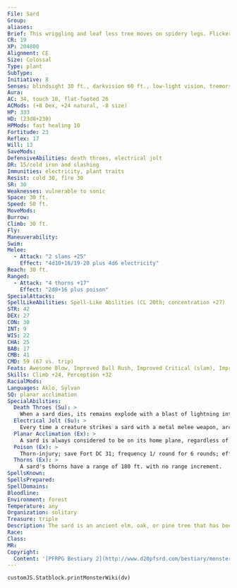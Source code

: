 ```yaml
---
File: Sard
Group: 
aliases: 
Brief: This wriggling and leaf less tree moves on spidery legs. Flickering motes of blood-red lightning dance in the cracks of its bark.
CR: 19
XP: 204800
Alignment: CE
Size: Colossal
Type: plant
SubType: 
Initiative: 8
Senses: blindsight 30 ft., darkvision 60 ft., low-light vision, tremorsense 30 ft.; Perception +32
Aura: 
AC: 34, touch 10, flat-footed 26
ACMods: (+8 Dex, +24 natural, -8 size)
HP: 333
HD: (23d8+230)
HPMods: fast healing 10
Fortitude: 23
Reflex: 17
Will: 13
SaveMods: 
DefensiveAbilities: death throes, electrical jolt
DR: 15/cold iron and slashing
Immunities: electricity, plant traits
Resist: cold 30, fire 30
SR: 30
Weaknesses: vulnerable to sonic
Space: 30 ft.
Speed: 50 ft.
MoveMods: 
Burrow: 
Climb: 30 ft.
Fly: 
Maneuverability: 
Swim: 
Melee: 
  - Attack: "2 slams +25"
    Effect: "4d10+16/19-20 plus 4d6 electricity"
Reach: 30 ft.
Ranged: 
  - Attack: "4 thorns +17"
    Effect: "2d8+16 plus poison"
SpecialAttacks: 
SpellLikeAbilities: Spell-Like Abilities (CL 20th; concentration +27)   At Will-control weather, lightning bolt (DC 20), tree shape (Colossal tree), transport via plants   3/day-chain lightning (DC 23), quickened lightning bolt (DC 20)   1/day-storm of vengeance (DC 26), whirlwind (DC 25)
STR: 42
DEX: 27
CON: 30
INT: 9
WIS: 22
CHA: 25
BAB: 17
CMB: 41
CMD: 59 (67 vs. trip)
Feats: Awesome Blow, Improved Bull Rush, Improved Critical (slam), Improved Lightning Reflexes, Improved Precise Shot, Improved Sunder, Lightning Reflexes, Point-Blank Shot, Power Attack, Precise Shot, Quicken Spell-Like Ability (lightning bolt), Vital Strike
Skills: Climb +24, Perception +32
RacialMods: 
Languages: Aklo, Sylvan
SQ: planar acclimation
SpecialAbilities:
  Death Throes (Su): >
    When a sard dies, its remains explode with a blast of lightning into razor-sharp splinters of wood. All creatures within 30 feet of a sard when it explodes in this manner take 12d6 points of electricity damage and 12d6 points of piercing damage. A DC 31 Reflex save halves this damage. The save DC is Constitution-based.
  Electrical Jolt (Su): >
    Every time a creature strikes a sard with a metal melee weapon, arcs of electricity deal 1d10 points of damage to the attacker.
  Planar Acclimation (Ex): >
    A sard is always considered to be on its home plane, regardless of what plane it finds itself upon. It never gains the extraplanar subtype.
  Poison (Ex): >
    Thorn-injury; save Fort DC 31; frequency 1/ round for 6 rounds; effect 1d2 Dex and 4d6 electricity; cure 2 consecutive saves.
  Thorns (Ex): >
    A sard's thorns have a range of 180 ft. with no range increment.
SpellsKnown: 
SpellsPrepared: 
SpellDomains: 
Bloodline: 
Environment: forest
Temperature: any
Organization: solitary
Treasure: triple
Description: The sard is an ancient elm, oak, or pine tree that has been infused with lightning and raw life by one of the strange gods of the fey realm. One of the legendary beasts known as the Tane, a sard has "sap" that consists of red lightning-all of the sard's electrical attacks manifest with this same eerie-colored energy.  A sard can pass for an old dead tree-especially when the creature uses its tree shape spell-like ability. Yet despite its enormous size and ungainly shape, the sard is in fact a swift and agile monster. It can move with unsettling grace and speed, crawling across the ground on long spidery roots like an immense insect. It attacks either with a single slam of its immense trunk or by launching volleys of foot-long thorns that inject the creature's poisonous, electrified sap.  Sards are nearly as intelligent as most humans, but few actually use this intelligence for productive purposes-the first sards were created as a form of living siege engine, and they quite enjoy this destructive role, often seeking out fortresses or even towns to systematically destroy.
Race: 
Class: 
MR: 
Copyright:
  Content: '[PFRPG Bestiary 2](http://www.d20pfsrd.com/bestiary/monster-listings/plants/sard)'
---
```

```dataviewjs
customJS.Statblock.printMonsterWiki(dv)
```
